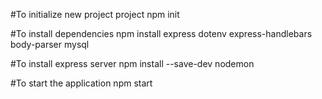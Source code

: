 #To initialize new project project
npm init

#To install dependencies
npm install express dotenv express-handlebars body-parser mysql

#To install express server
npm install --save-dev nodemon

#To start the application
npm start
